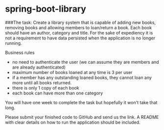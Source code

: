 # spring-boot-library

###The task:
Create a library system that is capable of adding new books, removing books and allowing members to loan/return a book. Each book should have an author, category and title. 
For the sake of expediency it is not a requirement to have data persisted when the application is no longer running. 
 
Business rules 
- no need to authenticate the user (we can assume they are members and are already authenticated)
- maximum number of books loaned at any time is 3 per user
- if a member has any outstanding loaned books, they cannot loan any more until all books returned.
- there is only 1 copy of each book
- each book can have more than one category 
 
You will have one week to complete the task but hopefully it won't take that long.

Please submit your finished code to GitHub and send us the link. 
A README with clear details on how to run the application should be included.